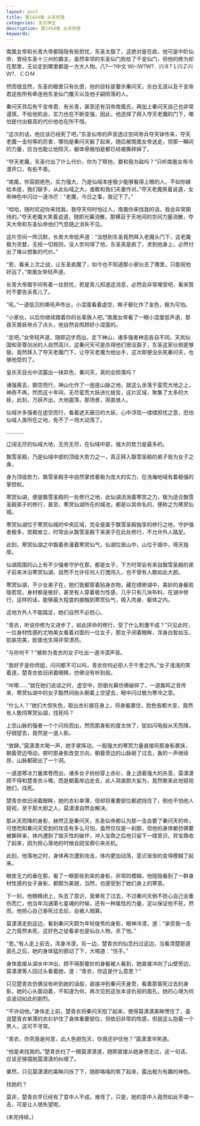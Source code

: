 ```yaml
---
layout: post
title: 第1434章 从天而落
categories: 太古神王
description: 第1434章 从天而落
keywords:
---
```


南凰女帝和长青大帝都隐隐有些担忧，东圣太狠了，这绝对是在疯，他可是中阶仙帝，曾经东圣十三州的霸主，虽然率领的东圣仙门败给了千变仙门，但他的修为却在那里，无论走到哪里都是一方大人物。八?一?中文 Ｗ㈠Ｗ?Ｗ?．㈧８?１㈧Ｚ㈧Ｗ?．ＣＯＭ

然而很显然，东圣的眼里只有仇恨，他的目标是要杀秦问天，杀白无涯以及千变帝君这些所有牵连他东圣仙门覆灭以及他子嗣陨落的人。

秦问天背后有千变帝君、有长青，甚至还有羽帝南凰氏，再加上秦问天自己也非常谨慎，不给他机会，实力也在不断变强，因此，他选择了拜入夺天老魔的门下，哪怕是付出极高的代价他也在所不惜。

“这次的话，他应该已经死了吧。”东圣仙帝的声音透过空间帝兵夺天钵传来，夺天老魔一击何等的厉害，哪怕是秦问天躲了起来，随后被南凰女帝送走，但那一瞬间的力量，应当也能让他陨灭，躯体骨骼怕是都已经被撕碎掉了。

“夺天老魔，东圣付出了什么代价，你为了帮他，要和我为敌吗？”只听南凰女帝冷漠开口，有些不善。

“南凰，你容颜绝色，实力强大，乃是仙域本座极少能够看得上眼的人，不如你嫁给本座，我们联手，从此仙域之大，谁敢和我们夫妻作对。”夺天老魔笑着说道，女帝神色中闪过一道冷芒：“老魔，今日之事，我记下了。”

“哈哈，随时欢迎你来找我，我夺天何时怕过人，南凰你来找我的话，我会非常期待的。”夺天老魔大笑着说道，随即光幕消散，那横亘于天地间的空间力量消散，夺天大帝和东圣仙帝他们气息随之消失不见。

这片空间一阵沉默，长青大帝低声道：“没想到东圣竟然拜入老魔头门下，这老魔极为贪婪，无视一切规则，没人奈何得了他，东圣真是疯了，求到他身上，必然付出了难以想象的代价。”

“恩，看来上次之战，让东圣疯魔了，如今也不知道那小家伙去了哪里，只能祝他好运了。”南凰女帝轻声道。

长青大帝眉宇间有着一丝担忧，若是青儿知道这消息，必然会非常难受吧，看来暂时不要告诉青儿了。

“吼。”一道低沉的嘶吼声传出，小混蛋看着虚空，眸子都化作了金色，极为可怕。

“小家伙，以后你继续跟着你的长辈族人吧。”南凰女帝看了一眼小混蛋低声道，那吞天兽妖帝点了点头，他自然会照顾好小混蛋的。

“走吧。”女帝轻声道，随即迈步而出，走下神山，诸多强者神态各自不同，天岚仙国和至尊剑派的人自然高兴，这秦问天可是杀得他们很没面子，东圣这家伙倒是够狠，竟然拜入了夺天老魔门下，让夺天老魔为他出手，这次即便没杀死秦问天，也够他受的了。

皇杀天目光中流露出一抹异色，秦问天，真的会陨落吗？

诸强离去，御空而行，神山化作了一座座山脉之地，就这么坐落于蛮荒大地之上，神奇不再，然而这十年间，无尽蛮荒大妖进化蜕变，这片区域，聚集了太多的大妖，此刻，万妖齐出，大地震荡，那场景，简直骇人。

仙域许多强者在虚空而行，看着遮天蔽日的大妖，心中浮现一缕缕担忧之意，恐怕仙域人类所在之地，免不了一场大动荡了。

…………

辽阔无尽的仙域大地，无穷无尽，在仙域中部，强大的势力是最多的。

飘雪圣殿，乃是仙域中部的顶级大势力之一，真正拜入飘雪圣殿的弟子皆为女子之身。

身为顶级势力，飘雪圣殿手中自然掌控着极为庞大的实力，在浩瀚地域有着极强的掌控权。

寒冥仙湖，便是飘雪圣殿的一处修行之地，此仙湖流淌着寒冥之力，极为适合飘雪圣殿弟子的修行，甚至，寒冥仙湖所在的城池，都是以其命名的，便称之为寒冥仙城。

寒冥仙湖位于寒冥仙城的中央区域，完全是属于飘雪圣殿独享的修行之地，守护强者极多，宫殿耸立，时常会从飘雪圣殿下来弟子在此处修行，不允许外人踏足。

此刻，寒冥仙湖之中飘着弥漫着寒冥仙气，仙湖位居山中，山位于城中，得天独厚。

仙湖周围的山上有不少强者守护在那，都是女子，下方时常会有来自飘雪圣殿的弟子前来沐浴寒冥仙湖，自然不允许任何人打搅闯入，也不曾有人敢如此大胆。

寒冥仙湖，不少女弟子在，她们皆都穿着贴身衣物，藏在缥缈湖中，美妙的身躯若隐若现，身材都是极好，甚至有人穿着极为性感，几乎只有几块布料，在湖中修行，这样的话，能够最大程度的接触到寒冥仙气，吸入肉身、躯体之内。

这地方外人不能踏足，她们自然不必担心。

“青衣，听说你修为又进步了，如此拼命的修行，受了什么刺激不成？”只见此时，一位身材性感的尤物美女看着对面的一位女子，那女子闭着眼眸，浑身白皙如玉，肌肤完美，脸蛋也生得非常漂亮。

“与你何干？”被称为青衣的女子吐出一道冷漠声音。

“我好歹是你师姐，问问都不可以吗，青衣你何必拒人于千里之外。”女子浅浅的笑着道，楚青衣依旧闭着眼睛，仿佛没有听到般。

“咔嚓……”就在她们说话之时，虚空中，防御光幕仿佛破碎了，一道轰鸣之音传来，寒冥仙湖中的女子豁然间抬头朝着上空望去，眼中闪过极为寒冷之意。

“什么人？”她们大惊失色，取出衣衫披在身上，将身躯裹住，脸色皆都大变，竟然有人敢闯寒冥仙湖，找死吗？

上空山脉的强者一个个闪烁而出，然而那身影的度太快了，犹如闪电般从天而降，仔细望去，竟然是一道人影。

“放肆。”莫潇潇大喝一声，她手掌挥动，一股强大的寒冥力量直接将那身影裹挟，朝着旁边甩动，顿时那身影改变方向，朝着旁边的山脉砸了过去，轰的一声继续昂，山脉都砸出了一个洞。

一道道寒冰力量席卷而出，诸多女子纷纷穿上衣衫，身上透着强大的杀意，莫潇潇顾不得和楚青衣斗嘴，而是朝着岸边走去，此人简直胆大妄为，竟然敢来此地窥视她们，找死。

楚青衣依旧闭着眼眸，她的衣衫单薄，但却将重要部位都遮挡住了，倒也不怕他人窥视，至于那大胆之人，莫潇潇自然会解决。

那从天而降的身影，赫然正是秦问天，东圣仙帝都认为那一击会要了秦问天的命，可想而知秦问天受到的攻击有多么可怕，虽然仅仅是一刹那，但他的身体都仿佛要被撕碎来，体内遭到了毁灭性的破坏，冲入宝鼎之后他只留下一缕意识，将宝鼎收了起来，因为担心落地的时候会因宝鼎引来杀机。

此刻，他落地之时，身体再次遭到攻击，体内更加动荡，意识渐渐的变得模糊了起来。

眼皮无力的垂在那，看了一眼那些到来的身影，非常的模糊，他隐隐看到了一群身材性感的女子身影，都颇为美貌，当然，也感受到了她们身上的寒意。

下一刻，他眼睛闭上，失去了意识，竟晕死了过去，不过秦问天倒不担心自己会重伤而亡，他当年沟通第七星魂的时候，还有一种属性的力量，足以保证他不死，然而，他担心自己昏死过去后，会被人暗算。

莫潇潇走到这边，看到秦问天颇为年轻俊秀的身影，眼神冷漠，道：“承受我一击之力竟然未死，这好色之徒看来也是仙台人物，杀了他。”

“恩。”有人走上前去，浑身冷漠，另一边，楚青衣的仙念扫过这边，当看清楚那道面孔之后，她的身体猛的颤动了下，大喝道：“住手。”

身体直接从湖水中冲出，顾不得那曼妙的身躯被人看到，她直接冲向了山壁旁边，莫潇潇等人回过头看着她，道：“青衣，你这是什么意思？”

只见楚青衣仿佛没有听到她的话般，直接冲到秦问天身旁，看着那昏死过去的身影，她的心头震动着，不知道为何，再次见到这张本该仇视的面孔，她的心境为何会波动如此的剧烈。

“不许动他。”身体走上前，楚青衣将秦问天抱了起来，使得莫潇潇美眸愣住了，虽说楚青衣单薄的衣衫护住了身体重要部位，但依旧非常的性感，但就这么抱着一个男人，这可不寻常。

“青衣，你究竟是何意，此人色胆包天，你竟还护住他？”莫潇潇冷笑道。

“他是来找我的。”楚青衣扫了一眼莫潇潇道，随即直接从她身旁走过，这一句话，应该足够摆脱莫潇潇的纠缠了。

果然，只见莫潇潇的美眸闪烁了下，随即咯咯的笑了起来，露出极为有趣的神色。

找她的？

莫非，楚青衣早已经有了意中人不成，难怪了，只是，她的意中人竟然如此不堪一击，可是让人很失望呢。

(未完待续。)

